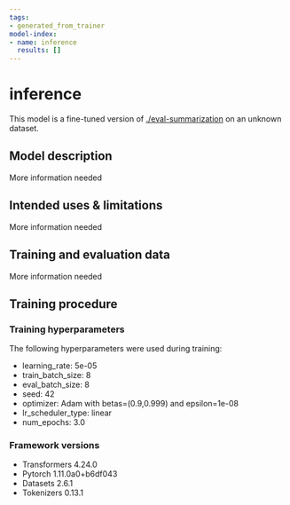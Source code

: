 ```yaml
---
tags:
- generated_from_trainer
model-index:
- name: inference
  results: []
---
```


<!-- This model card has been generated automatically according to the information the Trainer had access to. You
should probably proofread and complete it, then remove this comment. -->

# inference

This model is a fine-tuned version of [./eval-summarization](https://huggingface.co/./eval-summarization) on an unknown dataset.

## Model description

More information needed

## Intended uses & limitations

More information needed

## Training and evaluation data

More information needed

## Training procedure

### Training hyperparameters

The following hyperparameters were used during training:
- learning_rate: 5e-05
- train_batch_size: 8
- eval_batch_size: 8
- seed: 42
- optimizer: Adam with betas=(0.9,0.999) and epsilon=1e-08
- lr_scheduler_type: linear
- num_epochs: 3.0

### Framework versions

- Transformers 4.24.0
- Pytorch 1.11.0a0+b6df043
- Datasets 2.6.1
- Tokenizers 0.13.1

